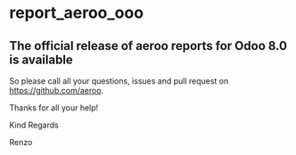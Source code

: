 report_aeroo_ooo
================

The official release of aeroo reports for Odoo 8.0 is available
---------------------------------------------------------------

So please call all your questions, issues and pull request on https://github.com/aeroo.

Thanks for all your help! 

Kind Regards 

Renzo
